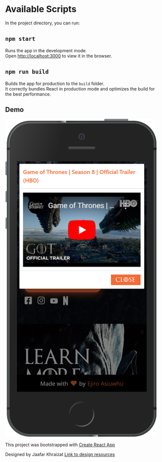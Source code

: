 # Available Scripts

In the project directory, you can run:

## `npm start`

Runs the app in the development mode.<br />
Open [http://localhost:3000](http://localhost:3000) to view it in the browser.

## `npm run build`

Builds the app for production to the `build` folder.<br />
It correctly bundles React in production mode and optimizes the build for the best performance.

## Demo

![Preview of the app](./src/Assets/images/demo.png)

This project was bootstrapped with [Create React App](https://github.com/facebook/create-react-app)

Designed by Jaafar Khraizat [Link to design resources](https://www.uplabs.com/posts/game-of-thrones-concept-website)
